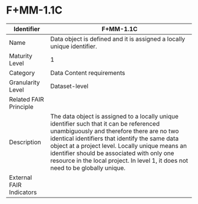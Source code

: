 # F+MM-1.1C

| Identifier | F+MM-1.1C |
| ----------| ----------|
| Name | Data object is defined and it is assigned a locally unique identifier. |
| Maturity Level | 1 |
| Category | Data Content requirements |
| Granularity Level | Dataset-level |
| Related FAIR Principle |  |
| Description | The data object is assigned to a locally unique identifier such that it can be referenced unambiguously and therefore there are no two identical identifiers that identify the same data object at a project level. Locally unique means an identifier should be associated with only one resource in the local project. In level 1, it does not need to be globally unique. |
| External FAIR Indicators |  |
